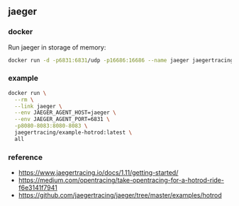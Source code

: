 ## jaeger

### docker

Run jaeger in storage of memory:

```sh
docker run -d -p6831:6831/udp -p16686:16686 --name jaeger jaegertracing/all-in-one:latest
```

### example

```sh
docker run \
  --rm \
  --link jaeger \
  --env JAEGER_AGENT_HOST=jaeger \
  --env JAEGER_AGENT_PORT=6831 \
  -p8080-8083:8080-8083 \
  jaegertracing/example-hotrod:latest \
  all
```

### reference
- https://www.jaegertracing.io/docs/1.11/getting-started/
- https://medium.com/opentracing/take-opentracing-for-a-hotrod-ride-f6e3141f7941
- https://github.com/jaegertracing/jaeger/tree/master/examples/hotrod